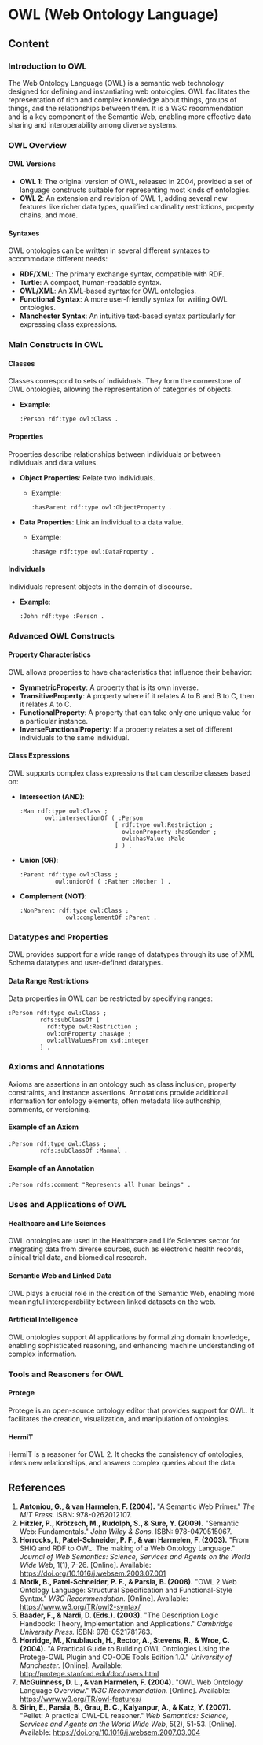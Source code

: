 # OWL (Web Ontology Language)

## Content

### Introduction to OWL

The Web Ontology Language (OWL) is a semantic web technology designed for defining and instantiating web ontologies. OWL facilitates the representation of rich and complex knowledge about things, groups of things, and the relationships between them. It is a W3C recommendation and is a key component of the Semantic Web, enabling more effective data sharing and interoperability among diverse systems.

### OWL Overview

#### OWL Versions

- **OWL 1**: The original version of OWL, released in 2004, provided a set of language constructs suitable for representing most kinds of ontologies.
- **OWL 2**: An extension and revision of OWL 1, adding several new features like richer data types, qualified cardinality restrictions, property chains, and more.

#### Syntaxes

OWL ontologies can be written in several different syntaxes to accommodate different needs:

- **RDF/XML**: The primary exchange syntax, compatible with RDF.
- **Turtle**: A compact, human-readable syntax.
- **OWL/XML**: An XML-based syntax for OWL ontologies.
- **Functional Syntax**: A more user-friendly syntax for writing OWL ontologies.
- **Manchester Syntax**: An intuitive text-based syntax particularly for expressing class expressions.

### Main Constructs in OWL

#### Classes

Classes correspond to sets of individuals. They form the cornerstone of OWL ontologies, allowing the representation of categories of objects.

- **Example**:
  ```turtle
  :Person rdf:type owl:Class .
  ```

#### Properties

Properties describe relationships between individuals or between individuals and data values.

- **Object Properties**: Relate two individuals.

  - Example:
    ```turtle
    :hasParent rdf:type owl:ObjectProperty .
    ```

- **Data Properties**: Link an individual to a data value.
  - Example:
    ```turtle
    :hasAge rdf:type owl:DataProperty .
    ```

#### Individuals

Individuals represent objects in the domain of discourse.

- **Example**:
  ```turtle
  :John rdf:type :Person .
  ```

### Advanced OWL Constructs

#### Property Characteristics

OWL allows properties to have characteristics that influence their behavior:

- **SymmetricProperty**: A property that is its own inverse.
- **TransitiveProperty**: A property where if it relates A to B and B to C, then it relates A to C.
- **FunctionalProperty**: A property that can take only one unique value for a particular instance.
- **InverseFunctionalProperty**: If a property relates a set of different individuals to the same individual.

#### Class Expressions

OWL supports complex class expressions that can describe classes based on:

- **Intersection (AND)**:

  ```turtle
  :Man rdf:type owl:Class ;
         owl:intersectionOf ( :Person
                             [ rdf:type owl:Restriction ;
                               owl:onProperty :hasGender ;
                               owl:hasValue :Male
                             ] ) .
  ```

- **Union (OR)**:

  ```turtle
  :Parent rdf:type owl:Class ;
            owl:unionOf ( :Father :Mother ) .
  ```

- **Complement (NOT)**:
  ```turtle
  :NonParent rdf:type owl:Class ;
               owl:complementOf :Parent .
  ```

### Datatypes and Properties

OWL provides support for a wide range of datatypes through its use of XML Schema datatypes and user-defined datatypes.

#### Data Range Restrictions

Data properties in OWL can be restricted by specifying ranges:

```turtle
:Person rdf:type owl:Class ;
         rdfs:subClassOf [
           rdf:type owl:Restriction ;
           owl:onProperty :hasAge ;
           owl:allValuesFrom xsd:integer
         ] .
```

### Axioms and Annotations

Axioms are assertions in an ontology such as class inclusion, property constraints, and instance assertions. Annotations provide additional information for ontology elements, often metadata like authorship, comments, or versioning.

#### Example of an Axiom

```turtle
:Person rdf:type owl:Class ;
         rdfs:subClassOf :Mammal .
```

#### Example of an Annotation

```turtle
:Person rdfs:comment "Represents all human beings" .
```

### Uses and Applications of OWL

#### Healthcare and Life Sciences

OWL ontologies are used in the Healthcare and Life Sciences sector for integrating data from diverse sources, such as electronic health records, clinical trial data, and biomedical research.

#### Semantic Web and Linked Data

OWL plays a crucial role in the creation of the Semantic Web, enabling more meaningful interoperability between linked datasets on the web.

#### Artificial Intelligence

OWL ontologies support AI applications by formalizing domain knowledge, enabling sophisticated reasoning, and enhancing machine understanding of complex information.

### Tools and Reasoners for OWL

#### Protege

Protege is an open-source ontology editor that provides support for OWL. It facilitates the creation, visualization, and manipulation of ontologies.

#### HermiT

HermiT is a reasoner for OWL 2. It checks the consistency of ontologies, infers new relationships, and answers complex queries about the data.

## References

1. **Antoniou, G., & van Harmelen, F. (2004).** "A Semantic Web Primer." _The MIT Press._ ISBN: 978-0262012107.
2. **Hitzler, P., Krötzsch, M., Rudolph, S., & Sure, Y. (2009).** "Semantic Web: Fundamentals." _John Wiley & Sons._ ISBN: 978-0470515067.
3. **Horrocks, I., Patel-Schneider, P. F., & van Harmelen, F. (2003).** "From SHIQ and RDF to OWL: The making of a Web Ontology Language." _Journal of Web Semantics: Science, Services and Agents on the World Wide Web_, 1(1), 7-26. [Online]. Available: https://doi.org/10.1016/j.websem.2003.07.001
4. **Motik, B., Patel-Schneider, P. F., & Parsia, B. (2008).** "OWL 2 Web Ontology Language: Structural Specification and Functional-Style Syntax." _W3C Recommendation._ [Online]. Available: https://www.w3.org/TR/owl2-syntax/
5. **Baader, F., & Nardi, D. (Eds.). (2003).** "The Description Logic Handbook: Theory, Implementation and Applications." _Cambridge University Press._ ISBN: 978-0521781763.
6. **Horridge, M., Knublauch, H., Rector, A., Stevens, R., & Wroe, C. (2004).** "A Practical Guide to Building OWL Ontologies Using the Protege-OWL Plugin and CO-ODE Tools Edition 1.0." _University of Manchester._ [Online]. Available: http://protege.stanford.edu/doc/users.html
7. **McGuinness, D. L., & van Harmelen, F. (2004).** "OWL Web Ontology Language Overview." _W3C Recommendation._ [Online]. Available: https://www.w3.org/TR/owl-features/
8. **Sirin, E., Parsia, B., Grau, B. C., Kalyanpur, A., & Katz, Y. (2007).** "Pellet: A practical OWL-DL reasoner." _Web Semantics: Science, Services and Agents on the World Wide Web_, 5(2), 51-53. [Online]. Available: https://doi.org/10.1016/j.websem.2007.03.004

